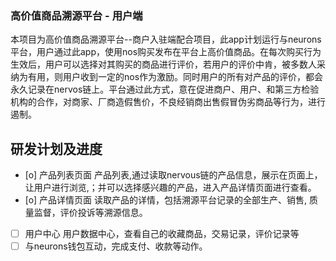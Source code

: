 ### 高价值商品溯源平台 - 用户端
  本项目为高价值商品溯源平台--商户入驻端配合项目，此app计划运行与neurons 平台，用户通过此app，使用nos购买发布在平台上高价值商品。在每次购买行为生效后，用户可以选择对其购买的商品进行评价，若用户的评价中肯，被多数人采纳为有用，则用户收到一定的nos作为激励。同时用户的所有对产品的评价，都会永久记录在nervos链上。平台通过此方式，意在促进商户、用户、和第三方检验机构的合作，对商家、厂商造假售价，不良经销商出售假冒伪劣商品等行为，进行遏制。

## 研发计划及进度

- [o] 产品列表页面
    产品列表,通过读取nervous链的产品信息，展示在页面上，让用户进行浏览,；并可以选择感兴趣的产品，进入产品详情页面进行查看。
- [o] 产品详情页面
    读取产品的详情，包括溯源平台记录的全部生产、销售, 质量监督，评价投诉等溯源信息。
- [ ] 用户中心
    用户数据中心，查看自己的收藏商品，交易记录，评价记录等
- [ ] 与neurons钱包互动，完成支付、收款等动作。
